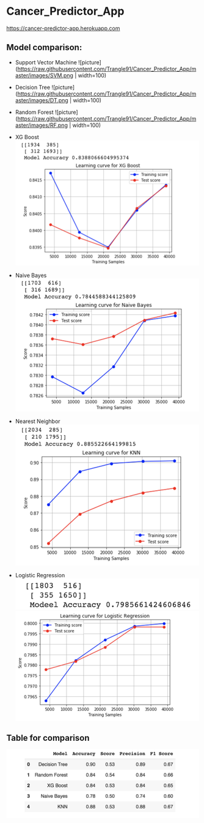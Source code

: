 # Cancer_Predictor_App
https://cancer-predictor-app.herokuapp.com

## Model comparison:

* Support Vector Machine
![picture](https://raw.githubusercontent.com/Trangle91/Cancer_Predictor_App/master/images/SVM.png | width=100)

* Decision Tree
![picture](https://raw.githubusercontent.com/Trangle91/Cancer_Predictor_App/master/images/DT.png | width=100)

* Random Forest
![picture](https://raw.githubusercontent.com/Trangle91/Cancer_Predictor_App/master/images/RF.png | width=100)

* XG Boost
![picture](https://raw.githubusercontent.com/Trangle91/Cancer_Predictor_App/master/images/XGB.png) 

* Naive Bayes
![picture](https://raw.githubusercontent.com/Trangle91/Cancer_Predictor_App/master/images/NB.png)

* Nearest Neighbor
![picture](https://raw.githubusercontent.com/Trangle91/Cancer_Predictor_App/master/images/NN.png)

* Logistic Regression
![picture](https://raw.githubusercontent.com/Trangle91/Cancer_Predictor_App/master/images/LR.png)
![picture](https://raw.githubusercontent.com/Trangle91/Cancer_Predictor_App/master/images/LR2.png)

## Table for comparison
![picture](https://raw.githubusercontent.com/Trangle91/Cancer_Predictor_App/master/images/table.png)
